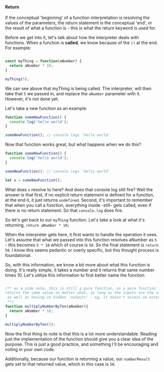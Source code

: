 #### Return

If the conceptual 'beginning' of a function interpretation is resolving the values of the parameters, the return statement is the conceptual 'end', or the result of what a function is - this is what the return keyword is used for.

Before we get into it, let's talk about how the interpreter deals with functions. When a function is **called**, we know because of the `()` at the end.
For example:

```javascript

const myThing = function(aNumber) {
  return aNumber * 10;
}

myThing(5);
```

We can see above that myThing is being called. The interpreter, will then take that `5` we passed in, and replace the `aNumber`
parameter with it. However, it's not done yet.

Let's take a new function as an example:
```javascript
function someNewFunction() {
  console.log('hello world');
}

someNewFunction(); // console logs 'hello world'
```

Now that function works great, but what happens when we do this?

```javascript
function someNewFunction() {
  console.log('hello world');
}

someNewFunction(); // console logs 'hello world'

let x = someNewFunction();
````

What does `x` resolve to here? And does that console log still fire? Well the answer is that first,
if no explicit return statement is defined for a function, at the end it, it just returns `undefined`.
Second, it's important to remember that when you call a function, everything inside -still- gets called,
even if there is no return statement. So that `console.log` does fire.

So let's get back to our `myThing` function. Let's take a look at what it's returning, `return aNumber * 10;`

When the interpreter gets here, it first wants to handle the operation it sees. Let's assume that what we
passed into this function resolves aNumber as `5` - this becomes `5 * 10` which of course is `50`. So the final statement is
`return 50`. I know this seems pedantic or overly specific, but this thought process is foundational.

So, with this information, we know a bit more about what this function is doing. It's really simple, it takes a number and it returns
that same number times 10. Let's utilize this information to first better name the function

```javascript

/** as a side note, this is still a pure function, as a pure function is defined by a function that always
returns the same value no matter what, as long as the inputs are the same, and has no internal dependencies that may change,
 as well as having no hidden 'outputs' - eg, it doesn't access an external object and mutate its value(s)
 **/
function multiplyNumberByTen(aNumber){
  return aNumber * 10;
}

multiplyNumberByTen(5);
```
Now the first thing to note is that this is a lot more understandable. Reading just the implementation of the function
should give you a clear idea of the purpose. This is just a good practice, and something I'll be encouraging and noting in your own code.

Additionally, because our function is returning a value, our `numberResult` gets set to that returned value, which in this case is `50`.